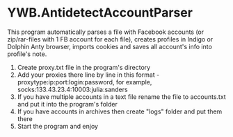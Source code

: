 # YWB.AntidetectAccountParser
This program automatically parses a file with Facebook accounts (or zip/rar-files with 1 FB account for each file), creates profiles in Indigo or Dolphin Anty browser, imports cookies and saves all account's info into profile's note.

1. Create proxy.txt file in the program's directory
2. Add your proxies there line by line in this format - proxytype:ip:port:login:password, for example, socks:133.43.23.4:10003:julia:sanders
3. If you have multiple accounts in a text file rename the file to accounts.txt and put it into the program's folder
4. If you have accounts in archives then create "logs" folder and put them there
5. Start the program and enjoy

